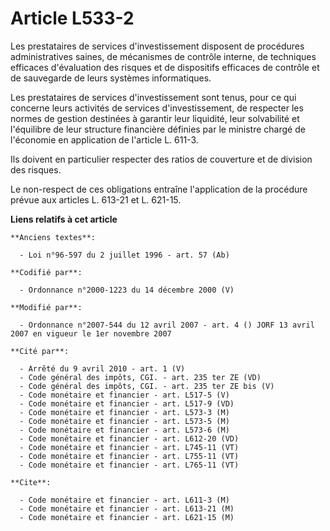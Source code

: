 # Article L533-2

Les prestataires de services d'investissement disposent de procédures administratives saines, de mécanismes de contrôle
interne, de techniques efficaces d'évaluation des risques et de dispositifs efficaces de contrôle et de sauvegarde de leurs
systèmes informatiques.

Les prestataires de services d'investissement sont tenus, pour ce qui concerne leurs activités de services d'investissement,
de respecter les normes de gestion destinées à garantir leur liquidité, leur solvabilité et l'équilibre de leur structure
financière définies par le ministre chargé de l'économie en application de l'article L. 611-3.

Ils doivent en particulier respecter des ratios de couverture et de division des risques.

Le non-respect de ces obligations entraîne l'application de la procédure prévue aux articles L. 613-21 et L. 621-15.

**Liens relatifs à cet article**

	**Anciens textes**:

	  - Loi n°96-597 du 2 juillet 1996 - art. 57 (Ab)

	**Codifié par**:

	  - Ordonnance n°2000-1223 du 14 décembre 2000 (V)

	**Modifié par**:

	  - Ordonnance n°2007-544 du 12 avril 2007 - art. 4 () JORF 13 avril 2007 en vigueur le 1er novembre 2007

	**Cité par**:

	  - Arrêté du 9 avril 2010 - art. 1 (V)
	  - Code général des impôts, CGI. - art. 235 ter ZE (VD)
	  - Code général des impôts, CGI. - art. 235 ter ZE bis (V)
	  - Code monétaire et financier - art. L517-5 (V)
	  - Code monétaire et financier - art. L517-9 (VD)
	  - Code monétaire et financier - art. L573-3 (M)
	  - Code monétaire et financier - art. L573-5 (M)
	  - Code monétaire et financier - art. L573-6 (M)
	  - Code monétaire et financier - art. L612-20 (VD)
	  - Code monétaire et financier - art. L745-11 (VT)
	  - Code monétaire et financier - art. L755-11 (VT)
	  - Code monétaire et financier - art. L765-11 (VT)

	**Cite**:

	  - Code monétaire et financier - art. L611-3 (M)
	  - Code monétaire et financier - art. L613-21 (M)
	  - Code monétaire et financier - art. L621-15 (M)
